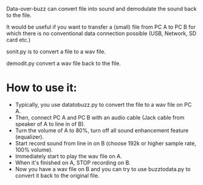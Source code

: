 Data-over-buzz can convert file into sound and demodulate the sound back to the file.

It would be useful if you want to transfer a (small) file from PC A to PC B for which there is no conventional data connection possible (USB, Network, SD card etc.)

sonit.py is to convert a file to a wav file.

demodit.py convert a wav file back to the file.

# How to use it:
- Typically, you use datatobuzz.py to convert the file to a wav file on PC A.
- Then, connect PC A and PC B with an audio cable (Jack cable from speaker of A to line in of B).
- Turn the volume of A to 80%, turn off all sound enhancement feature (equalizer).
- Start record sound from line in on B (choose 192k or higher sample rate, 100% volume).
- Immediately start to play the wav file on A.
- When it's finished on A, STOP recording on B.
- Now you have a wav file on B and you can try to use buzztodata.py to convert it back to the original file.
